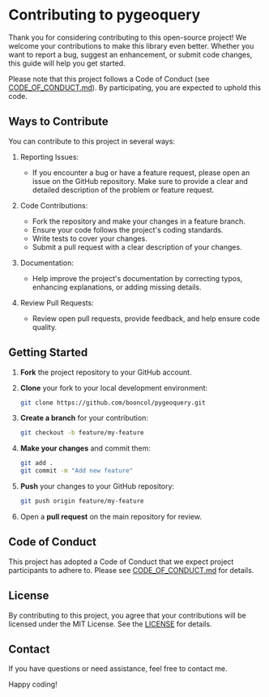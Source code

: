 # Contributing to pygeoquery

Thank you for considering contributing to this open-source project! We welcome your contributions to make this library even better. Whether you want to report a bug, suggest an enhancement, or submit code changes, this guide will help you get started.

Please note that this project follows a Code of Conduct (see [CODE_OF_CONDUCT.md](CODE_OF_CONDUCT.md)). By participating, you are expected to uphold this code.

## Ways to Contribute

You can contribute to this project in several ways:

1. Reporting Issues:
   - If you encounter a bug or have a feature request, please open an issue on the GitHub repository. Make sure to provide a clear and detailed description of the problem or feature request.

2. Code Contributions:
   - Fork the repository and make your changes in a feature branch.
   - Ensure your code follows the project's coding standards.
   - Write tests to cover your changes.
   - Submit a pull request with a clear description of your changes.

3. Documentation:
   - Help improve the project's documentation by correcting typos, enhancing explanations, or adding missing details.

4. Review Pull Requests:
   - Review open pull requests, provide feedback, and help ensure code quality.

## Getting Started

1. **Fork** the project repository to your GitHub account.

2. **Clone** your fork to your local development environment:

   ```bash
   git clone https://github.com/booncol/pygeoquery.git
   ```
3. **Create a branch** for your contribution:

   ```bash
   git checkout -b feature/my-feature
   ```
4. **Make your changes** and commit them:

   ```bash
   git add .
   git commit -m "Add new feature"
   ```
5. **Push** your changes to your GitHub repository:

   ```bash
   git push origin feature/my-feature
   ```
6. Open a **pull request** on the main repository for review.

## Code of Conduct

This project has adopted a Code of Conduct that we expect project participants to adhere to. Please see [CODE_OF_CONDUCT.md](https://github.com/booncol/pygeoquery/blob/main/CODE_OF_CONDUCT.md) for details.

## License

By contributing to this project, you agree that your contributions will be licensed under the MIT License. See the [LICENSE](https://github.com/booncol/pygeoquery/blob/main/LICENSE) for details.

## Contact

If you have questions or need assistance, feel free to contact me.

Happy coding!
